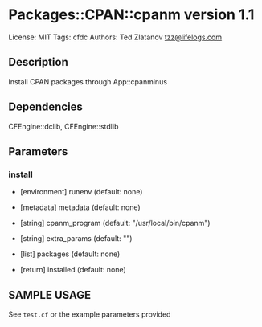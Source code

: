 # Packages::CPAN::cpanm version 1.1

License: MIT
Tags: cfdc
Authors: Ted Zlatanov <tzz@lifelogs.com>

## Description
Install CPAN packages through App::cpanminus

## Dependencies
CFEngine::dclib, CFEngine::stdlib

## Parameters
### install
* [environment] runenv (default: none)

* [metadata] metadata (default: none)

* [string] cpanm_program (default: "/usr/local/bin/cpanm")

* [string] extra_params (default: "")

* [list] packages (default: none)

* [return] installed (default: none)


## SAMPLE USAGE
See `test.cf` or the example parameters provided

